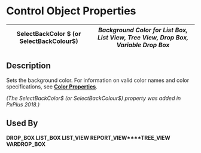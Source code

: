 # Control Object Properties

**SelectBackColor $ (or SelectBackColour$)** |  **_Background Color for List Box, List View, Tree View, Drop Box, Variable Drop Box_**  
---|---  
  
## Description

Sets the background color. For information on valid color names and color specifications, see **[Color Properties](../control_object_properties/colour_properties.md)**.

_(The SelectBackColor$ (or SelectBackColour$) property was added in PxPlus 2018.)_

## Used By

**DROP_BOX LIST_BOX LIST_VIEW REPORT_VIEW****TREE_VIEW VARDROP_BOX**
